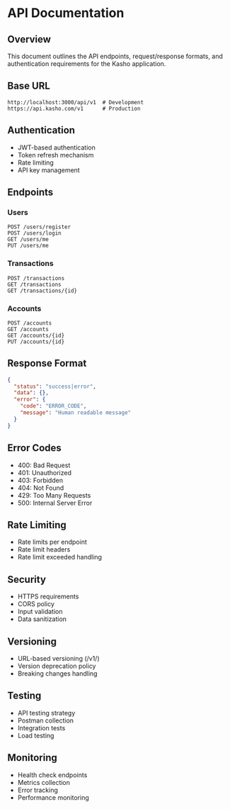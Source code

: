 # API Documentation

## Overview
This document outlines the API endpoints, request/response formats, and authentication requirements for the Kasho application.

## Base URL
```
http://localhost:3000/api/v1  # Development
https://api.kasho.com/v1      # Production
```

## Authentication
- JWT-based authentication
- Token refresh mechanism
- Rate limiting
- API key management

## Endpoints

### Users
```http
POST /users/register
POST /users/login
GET /users/me
PUT /users/me
```

### Transactions
```http
POST /transactions
GET /transactions
GET /transactions/{id}
```

### Accounts
```http
POST /accounts
GET /accounts
GET /accounts/{id}
PUT /accounts/{id}
```

## Response Format
```json
{
  "status": "success|error",
  "data": {},
  "error": {
    "code": "ERROR_CODE",
    "message": "Human readable message"
  }
}
```

## Error Codes
- 400: Bad Request
- 401: Unauthorized
- 403: Forbidden
- 404: Not Found
- 429: Too Many Requests
- 500: Internal Server Error

## Rate Limiting
- Rate limits per endpoint
- Rate limit headers
- Rate limit exceeded handling

## Security
- HTTPS requirements
- CORS policy
- Input validation
- Data sanitization

## Versioning
- URL-based versioning (/v1/)
- Version deprecation policy
- Breaking changes handling

## Testing
- API testing strategy
- Postman collection
- Integration tests
- Load testing

## Monitoring
- Health check endpoints
- Metrics collection
- Error tracking
- Performance monitoring 
